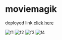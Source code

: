 # moviemagik
deployed link [click here](https://moviemagik-srwn.netlify.app/)




![f1](https://user-images.githubusercontent.com/87697180/189363105-0a46c65d-9dbf-4b26-bb0d-ee949dda4af4.png)
![f2](https://user-images.githubusercontent.com/87697180/189363169-1b95956c-f960-41c3-ac6f-ed3e61a24df3.png)
![f3](https://user-images.githubusercontent.com/87697180/189363206-4e590f27-ed8c-4917-9819-271403fad3b9.png)
![f4](https://user-images.githubusercontent.com/87697180/189363253-e630e3e2-6045-4dbd-959a-ef53d209e739.png)


